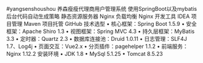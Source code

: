 #yangsenshoushou
养森瘦瘦代理商用户管理系统
使用SpringBoot以及mybatis后台代码自动生成策略
静态资源服务器 Nginx
负载均衡 Nginx
开发工具 IDEA
项目管理 Maven
项目托管 GitHub
技术选型
•	核心框架：Spring Boot 1.5.9
•	安全框架：Apache Shiro 1.3
•	视图框架：Spring MVC 4.3
•	持久层框架：MyBatis 3.3
•	定时器：Quartz 2.3
•	数据库连接池：Druid 1.0.11
•	日志管理：SLF4J 1.7、Log4j
•	页面交互：Vue2.x
•	分页插件：pagehelper 1.1.2
•	前端服务：Nginx 1.12.2
安装环境
•	JDK 1.8
•	MySql 5.1.25
•	Tomcat  8.5.23

